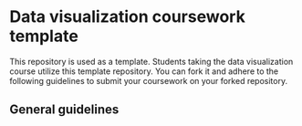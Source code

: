 # Data visualization coursework template
This repository is used as a template.
Students taking the data visualization course utilize this template repository.
You can fork it and adhere to the following guidelines to submit your coursework on your forked repository.

## General guidelines